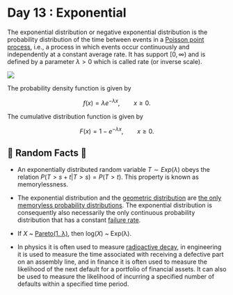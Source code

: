 # Day 13 : Exponential

The exponential distribution or negative exponential distribution is the probability distribution of the time between events in a [Poisson point process](https://en.wikipedia.org/wiki/Poisson_point_process), i.e., a process in which events occur continuously and independently at a constant average rate. It has support $[0, \infty)$ and is defined by a parameter $\lambda>0$ which is called rate (or inverse scale).

![](../images/13_Exponential.png)

The probability density function is given by

$$f(x) = \lambda e^{-\lambda x}, \qquad x\geq 0.$$

The cumulative distribution function is given by

$$F(x) = 1 - e^{-\lambda x}, \qquad x\geq 0.$$

## 🔔 Random Facts 🔔

- An exponentially distributed random variable $T\sim Exp(\lambda)$ obeys the relation $P(T>s+t| T>s) = P(T>t)$. This property is known as memorylessness.

- The exponential distribution and the [geometric distribution](https://en.wikipedia.org/wiki/Geometric_distribution) are [the only memoryless probability distributions](https://en.wikipedia.org/wiki/Memorylessness). The exponential distribution is consequently also necessarily the only continuous probability distribution that has a constant [failure rate](https://en.wikipedia.org/wiki/Failure_rate).

- If _X_ ~ [Pareto(1, λ)](https://en.wikipedia.org/wiki/Pareto_distribution), then log(_X_) ~ Exp(λ).

- In physics it is often used to measure [radioactive decay](https://www.sciencedirect.com/topics/mathematics/radioactive-decay), in engineering it is used to measure the time associated with receiving a defective part on an assembly line, and in finance it is often used to measure the likelihood of the next default for a portfolio of financial assets. It can also be used to measure the likelihood of incurring a specified number of defaults within a specified time period.
